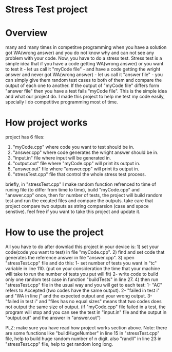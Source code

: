 # Stress Test project
# Overview
many and many times in competitve programming when you have a solution got WA(wrong answer) and you do not know why and can not see any problem with your code. Now, you have to do a stress test. Stress test is a simple idea that if you have a code getting WA(wrong answer) or you want to test it - let us call it "myCode file" - and have a code getting the wright answer and never got WA(wrong answer) - let us call it "answer file" - you can simply give them random test cases to both of them and compare the output of each one to another. If the output of "myCode file" differs form "answer file" then you have a test fails "myCode file". This is the simple idea and what our project do. I made this project to help me test my code easily, specially I do competitive programming most of time.

# How project works
project has 6 files:
  1) "myCode.cpp" where code you want to test should be in.
  2) "answer.cpp" where code generates the wright answer should be in.
  3) "input.in" file where input will be generated in.
  4) "output.out" file where "myCode.cpp" will print its output in.
  5) "answer.out" file where "answer.cpp" will print its output in.
  6) "stressTest.cpp" file that control the whole stress test process.

briefly, in "stressTest.cpp" I make random function refrenced to time of runing file (to differ from time to time), build "myCode.cpp" and "answer.cpp" once, then for number of tests, the project will build random test and run the excuted files and compare the outputs. take care that project compare two outputs as string comparsion (case and space senstive). feel free if you want to take this project and update it.

# How to use the project
All you have to do after downlad this project in your device is:
    1) set your code(code you want to test) in file "myCode.cpp".
    2) find and set code that generates the reference answer in file "answer.cpp".
    3) open "stressTest.cpp" file and do this:
      1- set number of tests you want in "tc" variable in line 110. (put on your consideration the time that your machine will take to run the number of tests you put will fit)
      2- write code to build only one random test case in function "buildTests" in line 27.
    4) then run "stressTest.cpp" file in the usual way and you will get to each test:
      1- "AC" refers to Accepted (two codes have the same output).
      2- "failed in test i" and "WA in line j" and the expected output and your wrong output.
      3- "failed in test i" and "files has no equal sizes" means that two codes does not output the same size of output.
      (if "myCode.cpp" file failed in a test, the program will stop and you can see the test in "input.in" file and the output in "output.out" and the answer in "answer.out")
    
PLZ: make sure you have read how project works section above.
Note: there are some functions like "buildHugeNumber" in line 15 in "stressTest.cpp" file, help to build huge random number of n digit.
      also "randll" in line 23 in "stressTest.cpp" file, help to get random long long.
